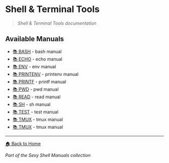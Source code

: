 # Shell & Terminal Tools

> *Shell & Terminal Tools documentation*

## Available Manuals

- [📚 BASH](./bash.html) - bash manual
- [📚 ECHO](./echo.html) - echo manual
- [📚 ENV](./env.html) - env manual
- [📚 PRINTENV](./printenv.html) - printenv manual
- [📚 PRINTF](./printf.html) - printf manual
- [📚 PWD](./pwd.html) - pwd manual
- [📚 READ](./read.html) - read manual
- [📚 SH](./sh.html) - sh manual
- [📚 TEST](./test.html) - test manual
- [📚 TMUX](./tmux.html) - tmux manual
- [📚 TMUX](./tmux.html) - tmux manual


---

[🏠 Back to Home](../index.html)

*Part of the Sexy Shell Manuals collection*
